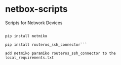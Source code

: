 # netbox-scripts
Scripts for Network Devices

   ```pip install paramiko

   pip install netmiko

   pip install routeros_ssh_connector```

add netmiko paramiko routeros_ssh_connector to the local_requirements.txt
